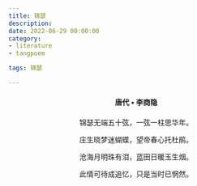 ```yaml
---
title: 锦瑟
description:
date: 2022-06-29 00:00:00
category:
- literature
- tangpoem

tags: 锦瑟

---
```


<div id="poem-author">
唐代 • 李商隐
</div>
<div id="poem-body">
<p class="poem-paragraph">锦瑟无端五十弦，一弦一柱思华年。</p>
<p class="poem-paragraph">庄生晓梦迷蝴蝶，望帝春心托杜鹃。</p>
<p class="poem-paragraph">沧海月明珠有泪，蓝田日暖玉生烟。</p>
<p class="poem-paragraph">此情可待成追忆，只是当时已惘然。</p>

</div>

<style>

#poem-author {
    width: 100%;
    text-align: center;
    margin: 20px 0;
    font-weight: bold;
}
#poem-body {
    width: 100%;
    text-align: center;
}
.poem-paragraph {
    font-family: "仿宋"
}

</style>